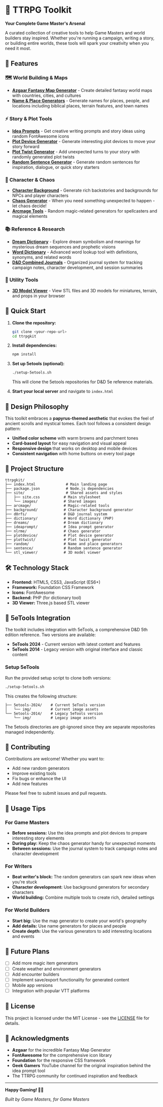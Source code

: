 
# 🎲 TTRPG Toolkit

**Your Complete Game Master's Arsenal**

A curated collection of creative tools to help Game Masters and world builders stay inspired. Whether you're running a campaign, writing a story, or building entire worlds, these tools will spark your creativity when you need it most.

## 🌟 Features

### 🗺️ World Building & Maps
- **[Azgaar Fantasy Map Generator](https://azgaar.github.io/Fantasy-Map-Generator/)** - Create detailed fantasy world maps with countries, cities, and cultures
- **[Name & Place Generators](/random/index.html)** - Generate names for places, people, and locations including biblical places, terrain features, and town names

### ⚡ Story & Plot Tools
- **[Idea Prompts](/ideaprompt/index.html)** - Get creative writing prompts and story ideas using random FontAwesome icons
- **[Plot Device Generator](/plotdevice/index.html)** - Generate interesting plot devices to move your story forward
- **[Plot Twist Generator](/plottwist/index.html)** - Add unexpected turns to your story with randomly generated plot twists
- **[Random Sentence Generator](/sentence/index.html)** - Generate random sentences for inspiration, dialogue, or quick story starters

### 🎲 Character & Chaos
- **[Character Background](/background/index.html)** - Generate rich backstories and backgrounds for NPCs and player characters
- **[Chaos Generator](/nlrme/index.html)** - When you need something unexpected to happen - let chaos decide!
- **[Arcmage Tools](/arcmage/index.html)** - Random magic-related generators for spellcasters and magical elements

### 📚 Reference & Research
- **[Dream Dictionary](/dreams/index.html)** - Explore dream symbolism and meanings for mysterious dream sequences and prophetic visions
- **[Word Dictionary](/dictionary/index.php)** - Advanced word lookup tool with definitions, synonyms, and related words
- **[D&D Combined Journals](/d0rfs/index.html)** - Organized journal system for tracking campaign notes, character development, and session summaries

### 🔧 Utility Tools
- **[3D Model Viewer](/stl_viewer/index.html)** - View STL files and 3D models for miniatures, terrain, and props in your browser

## 🚀 Quick Start

1. **Clone the repository:**
   ```bash
   git clone <your-repo-url>
   cd ttrpgkit
   ```

2. **Install dependencies:**
   ```bash
   npm install
   ```

3. **Set up 5etools (optional):**
   ```bash
   ./setup-5etools.sh
   ```
   This will clone the 5etools repositories for D&D 5e reference materials.

4. **Start your local server** and navigate to `index.html`

## 🎨 Design Philosophy

This toolkit embraces a **papyrus-themed aesthetic** that evokes the feel of ancient scrolls and mystical tomes. Each tool follows a consistent design pattern:

- **Unified color scheme** with warm browns and parchment tones
- **Card-based layout** for easy navigation and visual appeal
- **Responsive design** that works on desktop and mobile devices
- **Consistent navigation** with home buttons on every tool page

## 📁 Project Structure

```
ttrpgkit/
├── index.html              # Main landing page
├── package.json            # Node.js dependencies
├── site/                   # Shared assets and styles
│   ├── site.css           # Main stylesheet
│   └── images/            # Shared images
├── arcmage/               # Magic-related tools
├── background/            # Character background generator
├── d0rfs/                 # D&D journal system
├── dictionary/            # Word dictionary (PHP)
├── dreams/                # Dream dictionary
├── ideaprompt/            # Idea prompt generator
├── nlrme/                 # Chaos generator
├── plotdevice/            # Plot device generator
├── plottwist/             # Plot twist generator
├── random/                # Name and place generators
├── sentence/              # Random sentence generator
└── stl_viewer/            # 3D model viewer
```

## 🛠️ Technology Stack

- **Frontend:** HTML5, CSS3, JavaScript (ES6+)
- **Framework:** Foundation CSS Framework
- **Icons:** FontAwesome
- **Backend:** PHP (for dictionary tool)
- **3D Viewer:** Three.js based STL viewer

## 📖 5eTools Integration

The toolkit includes integration with 5eTools, a comprehensive D&D 5th edition reference. Two versions are available:

- **5eTools 2024** - Current version with latest content and features
- **5eTools 2014** - Legacy version with original interface and classic content

### Setup 5eTools

Run the provided setup script to clone both versions:

```bash
./setup-5etools.sh
```

This creates the following structure:
```
├── 5etools-2024/    # Current 5eTools version
│   └── img/         # Current image assets
└── 5etools-2014/    # Legacy 5eTools version
    └── img/         # Legacy image assets
```

The 5etools directories are git-ignored since they are separate repositories managed independently.

## 🤝 Contributing

Contributions are welcome! Whether you want to:
- Add new random generators
- Improve existing tools
- Fix bugs or enhance the UI
- Add new features

Please feel free to submit issues and pull requests.

## 📝 Usage Tips

### For Game Masters
- **Before sessions:** Use the idea prompts and plot devices to prepare interesting story elements
- **During play:** Keep the chaos generator handy for unexpected moments
- **Between sessions:** Use the journal system to track campaign notes and character development

### For Writers
- **Beat writer's block:** The random generators can spark new ideas when you're stuck
- **Character development:** Use background generators for secondary characters
- **World building:** Combine multiple tools to create rich, detailed settings

### For World Builders
- **Start big:** Use the map generator to create your world's geography
- **Add details:** Use name generators for places and people
- **Create depth:** Use the various generators to add interesting locations and events

## 🎯 Future Plans

- [ ] Add more magic item generators
- [ ] Create weather and environment generators
- [ ] Add encounter builders
- [ ] Implement save/export functionality for generated content
- [ ] Mobile app versions
- [ ] Integration with popular VTT platforms

## 📄 License

This project is licensed under the MIT License - see the [LICENSE](LICENSE) file for details.

## 🙏 Acknowledgments

- **Azgaar** for the incredible Fantasy Map Generator
- **FontAwesome** for the comprehensive icon library
- **Foundation** for the responsive CSS framework
- **Geek Gamers** YouTube channel for the original inspiration behind the idea prompt tool
- The TTRPG community for continued inspiration and feedback

---

**Happy Gaming! 🎲✨**

*Built by Game Masters, for Game Masters*
